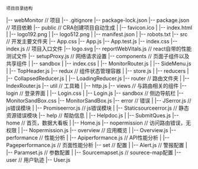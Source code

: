 ```
项目目录结构
```
|-- webMonitor // 项目
    |-- .gitignore
    |-- package-lock.json
    |-- package.json // 项目依赖
    |-- public  // CRA创建项目自动生成
    |   |-- favicon.ico
    |   |-- index.html
    |   |-- logo192.png
    |   |-- logo512.png
    |   |-- manifest.json
    |   |-- robots.txt
    |-- src // 开发主要文件夹
        |-- App.css
        |-- App.js
        |-- App.test.js
        |-- index.css
        |-- index.js // 项目入口文件
        |-- logo.svg
        |-- reportWebVitals.js // react自带的性能测试文件
        |-- setupProxy.js // 网络请求设置
        |-- components // 页面子组件以及共享组件
        |   |-- sandbox
        |       |-- index.css
        |       |-- MonitorRouter.js
        |       |-- SideMenu.js
        |       |-- TopHeader.js
        |-- redux // 组件状态管理容器
        |   |-- store.js
        |   |-- reducers
        |       |-- CollapsedReducer.js
        |       |-- LoadingReducer.js
        |-- router // 路由文件夹
        |   |-- IndexRouter.js
        |-- util // 工具箱
        |   |-- http.js
        |-- views // 与路由相关的组件
            |-- login // 登录界面
            |   |-- Login.css
            |   |-- Login.js
            |-- sandbox // 侧边导航栏
                |-- MonitorSandBox.css
                |-- MonitorSandBox.js
                |-- error // 错误
                |   |-- JSerror.js // js错误模块
                |   |-- Promiseerror.js // js错误模块
                |   |-- Staticsourceerror.js // 静态资源错误模块
                |-- help // 帮助信息
                |   |-- Helpdoc.js
                |   |-- SubmitQues.js
                |-- home // 首页，数据大看板
                |   |-- Home.js
                |-- nopermission // 访问路由错误，无权限
                |   |-- Nopermission.js
                |-- overview  // 应用概览
                |   |-- Overview.js
                |-- performance // 性能分析
                |   |-- Apiperformance.js // API性能分析
                |   |-- Pageperformance.js // 页面性能分析
                |-- set // 配置
                |   |-- Alert.js // 警报配置
                |   |-- Paramset.js // 参数配置
                |   |-- Sourcemapset.js // sourece-map配置
                |-- user // 用户轨迹
                    |-- User.js
